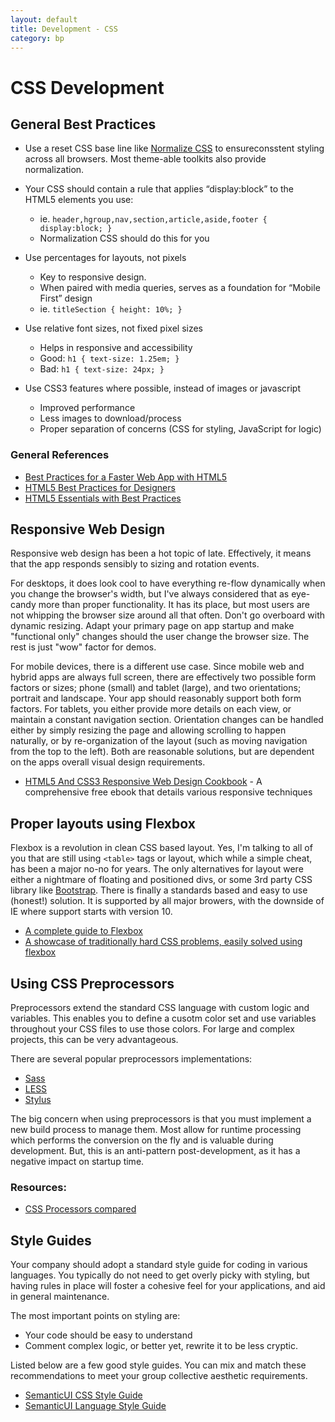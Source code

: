 ```yaml
---
layout: default
title: Development - CSS
category: bp
---
```




# CSS Development

## General Best Practices

- Use a reset CSS base line like [Normalize CSS](http://necolas.github.io/normalize.css/) to ensureconsstent styling across all browsers. Most theme-able toolkits also provide normalization.

- Your CSS should contain a rule that applies “display:block” to the HTML5 elements you use:
	- ie. `header,hgroup,nav,section,article,aside,footer { display:block; }`
	- Normalization CSS should do this for you

- Use percentages for layouts, not pixels
	- Key to responsive design.
	- When paired with media queries, serves as a foundation for “Mobile First” design
	- ie. `titleSection { height: 10%; }`

- Use relative font sizes, not fixed pixel sizes
	- Helps in responsive and accessibility
	- Good: `h1 { text-size: 1.25em; }`
	- Bad: `h1 { text-size: 24px; }`

- Use CSS3 features where possible, instead of images or javascript
	- Improved performance
	- Less images to download/process
	- Proper separation of concerns (CSS for styling, JavaScript for logic)

### General References
- [Best Practices for a Faster Web App with HTML5](http://www.html5rocks.com/en/tutorials/speed/quick/)
- [HTML5 Best Practices for Designers](http://www.instantshift.com/2012/03/27/html5-best-practices-for-designers/)
- [HTML5 Essentials with Best Practices](http://webrevisions.com/tutorials/html5-essentials-with-best-practices/#.UYu3QiuDTmF)


## Responsive Web Design

Responsive web design has been a hot topic of late. Effectively, it means that the app responds sensibly to sizing and rotation events.

For desktops, it does look cool to have everything re-flow dynamically when you change the browser's width, but I've always considered that as eye-candy more than proper functionality. It has its place, but most users are not whipping the browser size around all that often. Don't go overboard with dynamic resizing. Adapt your primary page on app startup and make "functional only" changes should the user change the browser size. The rest is just "wow" factor for demos.

For mobile devices, there is a different use case. Since mobile web and hybrid apps are always full screen, there are effectively two possible form factors or sizes; phone (small) and tablet (large), and two orientations; portrait and landscape. Your app should reasonably support both form factors. For tablets, you either provide more details on each view, or maintain a constant navigation section. Orientation changes can be handled either by simply resizing the page and allowing scrolling to happen naturally, or by re-organization of the layout (such as moving navigation from the top to the left). Both are reasonable solutions, but are dependent on the apps overall visual design requirements.

- [HTML5 And CSS3 Responsive Web Design Cookbook](http://www.creativealys.com/2013/09/27/html5-and-css3-responsive-web-design-cookbook/) - A comprehensive free ebook that details various responsive techniques


## Proper layouts using Flexbox

Flexbox is a revolution in clean CSS based layout. Yes, I'm talking to all of you that are still using `<table>` tags or layout, which while a simple cheat, has been a major no-no for years. The only alternatives for layout were either a nightmare of floating and positioned divs, or some 3rd party CSS library like [Bootstrap](http://getbootstrap.com/). There is finally a standards based and easy to use (honest!) solution. It is supported by all major browers, with the downside of IE where support starts with version 10.

- [A complete guide to Flexbox](http://css-tricks.com/snippets/css/a-guide-to-flexbox/)
- [A showcase of traditionally hard CSS problems, easily solved using flexbox](http://philipwalton.github.com/solved-by-flexbox)


## Using CSS Preprocessors

Preprocessors extend the standard CSS language with custom logic and variables. This enables you to define a cusotm color set and use variables throughout your CSS files to use those colors. For large and complex projects, this can be very advantageous.

There are several popular preprocessors implementations:
- [Sass](http://sass-lang.com/)
- [LESS](http://lesscss.org/)
- [Stylus](http://learnboost.github.io/stylus/)

The big concern when using preprocessors is that you must implement a new build process to manage them. Most allow for runtime processing which performs the conversion on the fly and is valuable during development. But, this is an anti-pattern post-development, as it has a negative impact on startup time.

### Resources:
- [CSS Processors compared](http://abhisharma.co.in/#sassvsless)



## Style Guides

Your company should adopt a standard style guide for coding in various languages. You typically do not need to get overly picky with styling, but having rules in place will foster a cohesive feel for your applications, and aid in general maintenance.

The most important points on styling are:
- Your code should be easy to understand
- Comment complex logic, or better yet, rewrite it to be less cryptic.

Listed below are a few good style guides. You can mix and match these recommendations to meet your group collective aesthetic requirements.

- [SemanticUI CSS Style Guide](http://semantic-ui.com/guide/cssguide.html)
- [SemanticUI Language Style Guide](http://semantic-ui.com/guide/styleguide.html)

